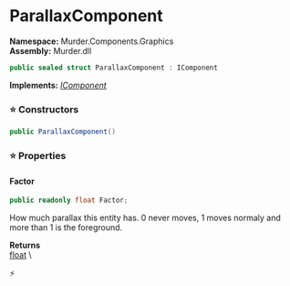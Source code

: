 # ParallaxComponent

**Namespace:** Murder.Components.Graphics \
**Assembly:** Murder.dll

```csharp
public sealed struct ParallaxComponent : IComponent
```

**Implements:** _[IComponent](../../../Bang/Components/IComponent.html)_

### ⭐ Constructors
```csharp
public ParallaxComponent()
```

### ⭐ Properties
#### Factor
```csharp
public readonly float Factor;
```

How much parallax this entity has. 0 never moves, 1 moves normaly and more than 1 is the foreground.

**Returns** \
[float](https://learn.microsoft.com/en-us/dotnet/api/System.Single?view=net-7.0) \


⚡
